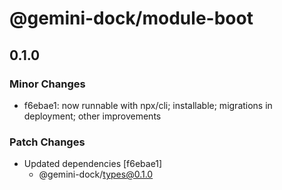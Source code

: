 # @gemini-dock/module-boot

## 0.1.0

### Minor Changes

- f6ebae1: now runnable with npx/cli; installable; migrations in deployment; other improvements

### Patch Changes

- Updated dependencies [f6ebae1]
  - @gemini-dock/types@0.1.0
